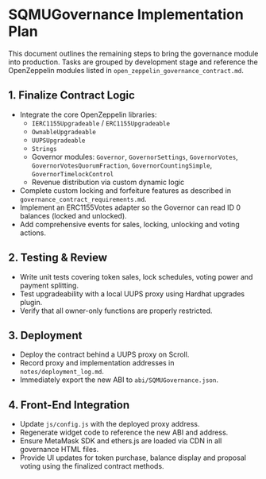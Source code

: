 # SQMUGovernance Implementation Plan

This document outlines the remaining steps to bring the governance module into production. Tasks are grouped by development stage and reference the OpenZeppelin modules listed in `open_zeppelin_governance_contract.md`.

## 1. Finalize Contract Logic

- Integrate the core OpenZeppelin libraries:
  - `IERC1155Upgradeable` / `ERC1155Upgradeable`
  - `OwnableUpgradeable`
  - `UUPSUpgradeable`
  - `Strings`
  - Governor modules: `Governor`, `GovernorSettings`, `GovernorVotes`, `GovernorVotesQuorumFraction`, `GovernorCountingSimple`, `GovernorTimelockControl`
  - Revenue distribution via custom dynamic logic
- Complete custom locking and forfeiture features as described in `governance_contract_requirements.md`.
- Implement an ERC1155Votes adapter so the Governor can read ID 0 balances (locked and unlocked).
- Add comprehensive events for sales, locking, unlocking and voting actions.

## 2. Testing & Review

- Write unit tests covering token sales, lock schedules, voting power and payment splitting.
- Test upgradeability with a local UUPS proxy using Hardhat upgrades plugin.
- Verify that all owner-only functions are properly restricted.

## 3. Deployment

- Deploy the contract behind a UUPS proxy on Scroll.
- Record proxy and implementation addresses in `notes/deployment_log.md`.
- Immediately export the new ABI to `abi/SQMUGovernance.json`.

## 4. Front-End Integration

- Update `js/config.js` with the deployed proxy address.
- Regenerate widget code to reference the new ABI and address.
- Ensure MetaMask SDK and ethers.js are loaded via CDN in all governance HTML files.
- Provide UI updates for token purchase, balance display and proposal voting using the finalized contract methods.

